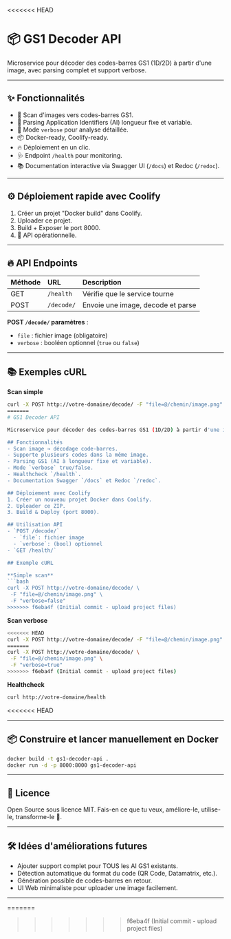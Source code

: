 <<<<<<< HEAD
# 📦 GS1 Decoder API

Microservice pour décoder des codes-barres GS1 (1D/2D) à partir d'une image, avec parsing complet et support verbose.

---

## ✨ Fonctionnalités

- 🔎 Scan d'images vers codes-barres GS1.
- 🧩 Parsing Application Identifiers (AI) longueur fixe et variable.
- 📜 Mode `verbose` pour analyse détaillée.
- 📦 Docker-ready, Coolify-ready.
- 🔥 Déploiement en un clic.
- 🩺 Endpoint `/health` pour monitoring.
- 📚 Documentation interactive via Swagger UI (`/docs`) et Redoc (`/redoc`).

---

## ⚙️ Déploiement rapide avec Coolify

1. Créer un projet "Docker build" dans Coolify.
2. Uploader ce projet.
3. Build + Exposer le port 8000.
4. 🎉 API opérationnelle.

---

## 🔥 API Endpoints

| Méthode | URL          | Description                  |
|:--------|:-------------|:------------------------------|
| GET     | `/health`    | Vérifie que le service tourne |
| POST    | `/decode/`   | Envoie une image, decode et parse |

**POST `/decode/` paramètres** :
- `file` : fichier image (obligatoire)
- `verbose` : booléen optionnel (`true` ou `false`)

---

## 📚 Exemples cURL

**Scan simple**
```bash
curl -X POST http://votre-domaine/decode/ -F "file=@/chemin/image.png" -F "verbose=false"
=======
# GS1 Decoder API

Microservice pour décoder des codes-barres GS1 (1D/2D) à partir d'une image, avec parsing complet et mode verbose.

## Fonctionnalités
- Scan image → décodage code-barres.
- Supporte plusieurs codes dans la même image.
- Parsing GS1 (AI à longueur fixe et variable).
- Mode `verbose` true/false.
- Healthcheck `/health`.
- Documentation Swagger `/docs` et Redoc `/redoc`.

## Déploiement avec Coolify
1. Créer un nouveau projet Docker dans Coolify.
2. Uploader ce ZIP.
3. Build & Deploy (port 8000).

## Utilisation API
- `POST /decode/`
  - `file`: fichier image
  - `verbose`: (bool) optionnel
- `GET /health/`

## Exemple cURL

**Simple scan**
```bash
curl -X POST http://votre-domaine/decode/ \
 -F "file=@/chemin/image.png" \
 -F "verbose=false"
>>>>>>> f6eba4f (Initial commit - upload project files)
```

**Scan verbose**
```bash
<<<<<<< HEAD
curl -X POST http://votre-domaine/decode/ -F "file=@/chemin/image.png" -F "verbose=true"
=======
curl -X POST http://votre-domaine/decode/ \
 -F "file=@/chemin/image.png" \
 -F "verbose=true"
>>>>>>> f6eba4f (Initial commit - upload project files)
```

**Healthcheck**
```bash
curl http://votre-domaine/health
```
<<<<<<< HEAD

---

## 📦 Construire et lancer manuellement en Docker

```bash
docker build -t gs1-decoder-api .
docker run -d -p 8000:8000 gs1-decoder-api
```

---

## 📄 Licence

Open Source sous licence MIT.
Fais-en ce que tu veux, améliore-le, utilise-le, transforme-le 🚀.

---

## 🛠 Idées d'améliorations futures

- Ajouter support complet pour TOUS les AI GS1 existants.
- Détection automatique du format du code (QR Code, Datamatrix, etc.).
- Génération possible de codes-barres en retour.
- UI Web minimaliste pour uploader une image facilement.

---
=======
>>>>>>> f6eba4f (Initial commit - upload project files)
